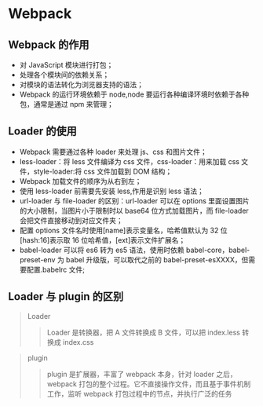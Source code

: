 <!--
 * @Author: your name
 * @Date: 2020-02-26 10:19:49
 * @LastEditTime: 2021-07-16 17:41:42
 * @LastEditors: Please set LastEditors
 * @Description: In User Settings Edit
 * @FilePath: \vue-note\webpack.md
 -->

# Webpack

## Webpack 的作用

- 对 JavaScript 模块进行打包；
- 处理各个模块间的依赖关系；
- 对模块的语法转化为浏览器支持的语法；
- Webpack 的运行环境依赖于 node,node 要运行各种编译环境时依赖于各种包，通常是通过 npm 来管理；

## Loader 的使用

- Webpack 需要通过各种 loader 来处理 js、css 和图片文件；
- less-loader：将 less 文件编译为 css 文件，css-loader：用来加载 css 文件，style-loader:将 css 文件加载到 DOM 结构；
- Webpack 加载文件的顺序为从右到左；
- 使用 less-loader 前需要先安装 less,作用是识别 less 语法；
- url-loader 与 file-loader 的区别：url-loader 可以在 options 里面设置图片的大小限制，当图片小于限制时以 base64 位方式加载图片，而 file-loader 会把文件直接移动到对应文件夹；
- 配置 options 文件名时使用[name]表示变量名，哈希值默认为 32 位[hash:16]表示取 16 位哈希值，[ext]表示文件扩展名；
- babel-loader 可以将 es6 转为 es5 语法，使用时依赖 babel-core，babel-preset-env 为 babel 升级版，可以取代之前的 babel-preset-esXXXX，但需要配置.babelrc 文件;

## Loader 与 plugin 的区别

> Loader
>
> > Loader 是转换器，把 A 文件转换成 B 文件，可以把 index.less 转换成 index.css

> plugin
>
> > plugin 是扩展器，丰富了 webpack 本身，针对 loader 之后，webpack 打包的整个过程。它不直接操作文件，而且基于事件机制工作，监听 webpack 打包过程中的节点，并执行广泛的任务
